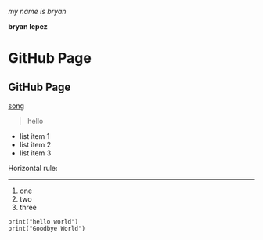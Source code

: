 *my name is bryan*

**bryan lepez**

# GitHub Page

## GitHub Page

[song](https://www.youtube.com/watch?v=Y_Xm72p6ruY)

> hello

* list item 1
* list item 2
* list item 3

Horizontal rule:

---

1. one
2. two
3. three

```
print("hello world")
print("Goodbye World")

```
